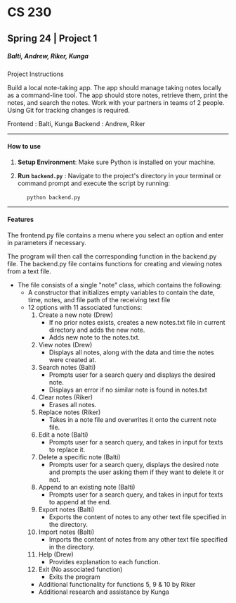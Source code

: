 # CS 230
## Spring 24 | Project 1
##### Balti, Andrew, Riker, Kunga

Project Instructions

Build a local note-taking app. The app should manage taking notes locally as a command-line tool. The app should store notes, retrieve them, print the notes, and search the notes. Work with your partners in teams of 2 people. Using Git for tracking changes is required.

Frontend : Balti, Kunga
Backend : Andrew, Riker

---
#### How to use

1. **Setup Environment**: Make sure Python is installed on your machine.

2. **Run** **`backend.py`** :  Navigate to the project's directory in your terminal or command prompt and execute the script by running:


    ```
    python backend.py
    ```

---
#### Features 

The frontend.py file contains a menu where you select an option and enter in parameters if
necessary. 

The program will then call the corresponding function in the backend.py file. The backend.py file contains functions for creating and viewing notes from a text file.

* The file consists of a single "note" class, which contains the following:
    * A constructor that initializes empty variables to contain the date, time, notes, and file path of the receiving text file
    * 12 options with 11 associated functions:
        1. Create a new note (Drew)
	        - If no prior notes exists, creates a new notes.txt file in current directory and adds the new note.
	        - Adds new note to the notes.txt.
        2. View notes (Drew)
			- Displays all notes, along with the data and time the notes were created at. 
        3. Search notes (Balti)
	         - Prompts user for a search query and displays the desired note.
	         - Displays an error if no similar note is found in notes.txt
        4. Clear notes (Riker)
			- Erases all notes.
        5. Replace notes (Riker)
	        - Takes in a note file and overwrites it onto the current note file.
        6. Edit a note (Balti)
	        - Prompts user for a search query, and takes in input for texts to replace it.
        7. Delete a specific note (Balti)
			-  Prompts user for a search query, displays the desired note and prompts the user asking them if they want to delete it or not.
        8. Append to an existing note (Balti)
	        - Prompts user for a search query, and takes in input for texts to append at the end.
        9. Export notes (Balti)
		    - Exports the content of notes to any other text file specified in the directory.
        10. Import notes (Balti)
	        - Imports the content of notes from any other text file specified in the directory.
        11. Help (Drew)
	        - Provides explanation to each function.
        12. Exit (No associated function)
		    - Exits the program
        * Additional functionality for functions 5, 9 & 10 by Riker
        * Additional research and assistance by Kunga